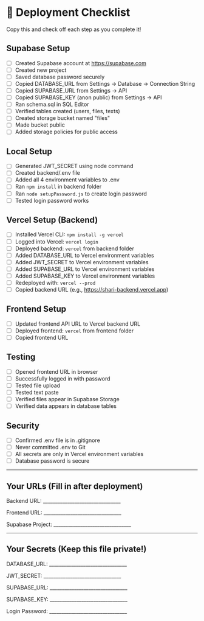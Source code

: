 # 📝 Deployment Checklist

Copy this and check off each step as you complete it!

## Supabase Setup
- [ ] Created Supabase account at https://supabase.com
- [ ] Created new project
- [ ] Saved database password securely
- [ ] Copied DATABASE_URL from Settings → Database → Connection String
- [ ] Copied SUPABASE_URL from Settings → API
- [ ] Copied SUPABASE_KEY (anon public) from Settings → API
- [ ] Ran schema.sql in SQL Editor
- [ ] Verified tables created (users, files, texts)
- [ ] Created storage bucket named "files"
- [ ] Made bucket public
- [ ] Added storage policies for public access

## Local Setup
- [ ] Generated JWT_SECRET using node command
- [ ] Created backend/.env file
- [ ] Added all 4 environment variables to .env
- [ ] Ran `npm install` in backend folder
- [ ] Ran `node setupPassword.js` to create login password
- [ ] Tested login password works

## Vercel Setup (Backend)
- [ ] Installed Vercel CLI: `npm install -g vercel`
- [ ] Logged into Vercel: `vercel login`
- [ ] Deployed backend: `vercel` from backend folder
- [ ] Added DATABASE_URL to Vercel environment variables
- [ ] Added JWT_SECRET to Vercel environment variables
- [ ] Added SUPABASE_URL to Vercel environment variables
- [ ] Added SUPABASE_KEY to Vercel environment variables
- [ ] Redeployed with: `vercel --prod`
- [ ] Copied backend URL (e.g., https://shari-backend.vercel.app)

## Frontend Setup
- [ ] Updated frontend API URL to Vercel backend URL
- [ ] Deployed frontend: `vercel` from frontend folder
- [ ] Copied frontend URL

## Testing
- [ ] Opened frontend URL in browser
- [ ] Successfully logged in with password
- [ ] Tested file upload
- [ ] Tested text paste
- [ ] Verified files appear in Supabase Storage
- [ ] Verified data appears in database tables

## Security
- [ ] Confirmed .env file is in .gitignore
- [ ] Never committed .env to Git
- [ ] All secrets are only in Vercel environment variables
- [ ] Database password is secure

---

## Your URLs (Fill in after deployment)

Backend URL: ________________________________

Frontend URL: ________________________________

Supabase Project: ________________________________

---

## Your Secrets (Keep this file private!)

DATABASE_URL: ________________________________

JWT_SECRET: ________________________________

SUPABASE_URL: ________________________________

SUPABASE_KEY: ________________________________

Login Password: ________________________________
